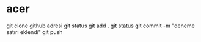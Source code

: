 # acer
git clone github adresi
git status
git add .
git status
git commit -m "deneme satırı eklendi"
git push
